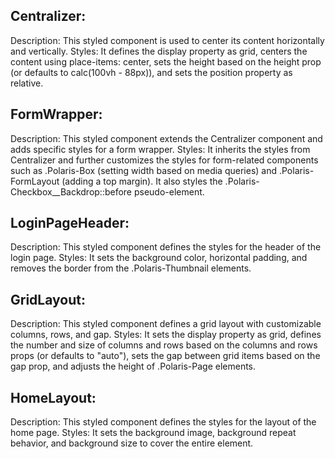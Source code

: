 ## Centralizer:

Description: This styled component is used to center its content horizontally and vertically.
Styles: It defines the display property as grid, centers the content using place-items: center, sets the height based on the height prop (or defaults to calc(100vh - 88px)), and sets the position property as relative.


## FormWrapper:

Description: This styled component extends the Centralizer component and adds specific styles for a form wrapper.
Styles: It inherits the styles from Centralizer and further customizes the styles for form-related components such as .Polaris-Box (setting width based on media queries) and .Polaris-FormLayout (adding a top margin). It also styles the .Polaris-Checkbox__Backdrop::before pseudo-element.


## LoginPageHeader:

Description: This styled component defines the styles for the header of the login page.
Styles: It sets the background color, horizontal padding, and removes the border from the .Polaris-Thumbnail elements.


## GridLayout:

Description: This styled component defines a grid layout with customizable columns, rows, and gap.
Styles: It sets the display property as grid, defines the number and size of columns and rows based on the columns and rows props (or defaults to "auto"), sets the gap between grid items based on the gap prop, and adjusts the height of .Polaris-Page elements.


## HomeLayout:

Description: This styled component defines the styles for the layout of the home page.
Styles: It sets the background image, background repeat behavior, and background size to cover the entire element.
